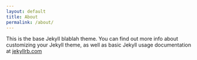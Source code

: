 ```yaml
---
layout: default
title: About
permalink: /about/
---
```


This is the base Jekyll blablah theme. You can find out more info about customizing your Jekyll theme, as well as basic Jekyll usage documentation at [jekyllrb.com](http://jekyllrb.com/)
